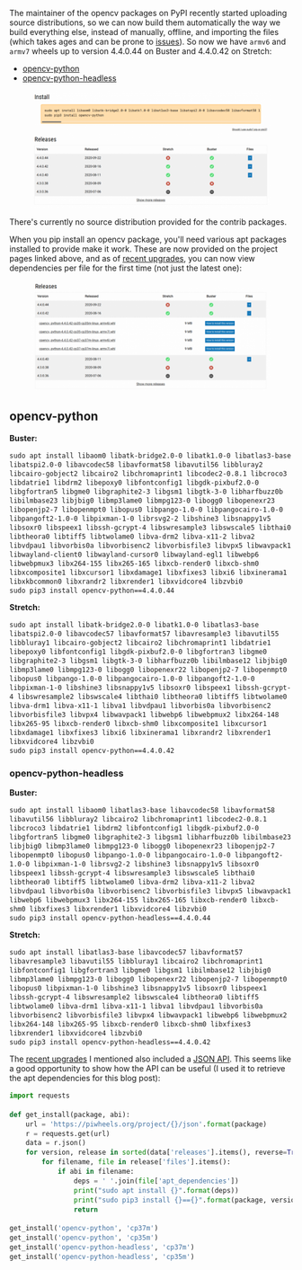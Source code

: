 The maintainer of the opencv packages on PyPI recently started uploading source distributions, so we
can now build them automatically the way we build everything else, instead of manually, offline, and
importing the files (which takes ages and can be prone to
[issues](https://github.com/piwheels/packages/issues/59)). So now we have `armv6` and `armv7` wheels
up to version 4.4.0.44 on Buster and 4.4.0.42 on Stretch:

- [opencv-python](https://www.piwheels.org/project/opencv-python)
- [opencv-python-headless](https://www.piwheels.org/project/opencv-python-headless)

<figure class="wp-block-image size-large">
<a href="https://www.piwheels.org/project/opencv-python"><img src="images/Screenshot-from-2020-09-28-01-11-04-1024x502.png" /></a>
</figure>

There's currently no source distribution provided for the contrib packages.

When you pip install an opencv package, you'll need various apt packages installed to provide make
it work. These are now provided on the project pages linked above, and as of [recent
upgrades](https://blog.piwheels.org/requires-python-support-new-project-page-layout-and-a-new-json-api/),
you can now view dependencies per file for the first time (not just the latest one):

<figure class="wp-block-image size-large">
<a href="https://www.piwheels.org/project/opencv-python/"><img src="images/Screenshot-from-2020-09-28-01-10-38-1024x476.png" /></a>
</figure>

## opencv-python

**Buster:**

```
sudo apt install libaom0 libatk-bridge2.0-0 libatk1.0-0 libatlas3-base libatspi2.0-0 libavcodec58 libavformat58 libavutil56 libbluray2 libcairo-gobject2 libcairo2 libchromaprint1 libcodec2-0.8.1 libcroco3 libdatrie1 libdrm2 libepoxy0 libfontconfig1 libgdk-pixbuf2.0-0 libgfortran5 libgme0 libgraphite2-3 libgsm1 libgtk-3-0 libharfbuzz0b libilmbase23 libjbig0 libmp3lame0 libmpg123-0 libogg0 libopenexr23 libopenjp2-7 libopenmpt0 libopus0 libpango-1.0-0 libpangocairo-1.0-0 libpangoft2-1.0-0 libpixman-1-0 librsvg2-2 libshine3 libsnappy1v5 libsoxr0 libspeex1 libssh-gcrypt-4 libswresample3 libswscale5 libthai0 libtheora0 libtiff5 libtwolame0 libva-drm2 libva-x11-2 libva2 libvdpau1 libvorbis0a libvorbisenc2 libvorbisfile3 libvpx5 libwavpack1 libwayland-client0 libwayland-cursor0 libwayland-egl1 libwebp6 libwebpmux3 libx264-155 libx265-165 libxcb-render0 libxcb-shm0 libxcomposite1 libxcursor1 libxdamage1 libxfixes3 libxi6 libxinerama1 libxkbcommon0 libxrandr2 libxrender1 libxvidcore4 libzvbi0
sudo pip3 install opencv-python==4.4.0.44
```

**Stretch:**

``` {#block-7c19f128-946e-451e-b976-dfe4be0368a2 .wp-block-preformatted}
sudo apt install libatk-bridge2.0-0 libatk1.0-0 libatlas3-base libatspi2.0-0 libavcodec57 libavformat57 libavresample3 libavutil55 libbluray1 libcairo-gobject2 libcairo2 libchromaprint1 libdatrie1 libepoxy0 libfontconfig1 libgdk-pixbuf2.0-0 libgfortran3 libgme0 libgraphite2-3 libgsm1 libgtk-3-0 libharfbuzz0b libilmbase12 libjbig0 libmp3lame0 libmpg123-0 libogg0 libopenexr22 libopenjp2-7 libopenmpt0 libopus0 libpango-1.0-0 libpangocairo-1.0-0 libpangoft2-1.0-0 libpixman-1-0 libshine3 libsnappy1v5 libsoxr0 libspeex1 libssh-gcrypt-4 libswresample2 libswscale4 libthai0 libtheora0 libtiff5 libtwolame0 libva-drm1 libva-x11-1 libva1 libvdpau1 libvorbis0a libvorbisenc2 libvorbisfile3 libvpx4 libwavpack1 libwebp6 libwebpmux2 libx264-148 libx265-95 libxcb-render0 libxcb-shm0 libxcomposite1 libxcursor1 libxdamage1 libxfixes3 libxi6 libxinerama1 libxrandr2 libxrender1 libxvidcore4 libzvbi0
sudo pip3 install opencv-python==4.4.0.42
```

### opencv-python-headless

**Buster:**

```
sudo apt install libaom0 libatlas3-base libavcodec58 libavformat58 libavutil56 libbluray2 libcairo2 libchromaprint1 libcodec2-0.8.1 libcroco3 libdatrie1 libdrm2 libfontconfig1 libgdk-pixbuf2.0-0 libgfortran5 libgme0 libgraphite2-3 libgsm1 libharfbuzz0b libilmbase23 libjbig0 libmp3lame0 libmpg123-0 libogg0 libopenexr23 libopenjp2-7 libopenmpt0 libopus0 libpango-1.0-0 libpangocairo-1.0-0 libpangoft2-1.0-0 libpixman-1-0 librsvg2-2 libshine3 libsnappy1v5 libsoxr0 libspeex1 libssh-gcrypt-4 libswresample3 libswscale5 libthai0 libtheora0 libtiff5 libtwolame0 libva-drm2 libva-x11-2 libva2 libvdpau1 libvorbis0a libvorbisenc2 libvorbisfile3 libvpx5 libwavpack1 libwebp6 libwebpmux3 libx264-155 libx265-165 libxcb-render0 libxcb-shm0 libxfixes3 libxrender1 libxvidcore4 libzvbi0
sudo pip3 install opencv-python-headless==4.4.0.44
```

**Stretch:**

``` {#block-7a4f961b-a927-4c73-9988-12871bd6bc28 .wp-block-preformatted}
sudo apt install libatlas3-base libavcodec57 libavformat57 libavresample3 libavutil55 libbluray1 libcairo2 libchromaprint1 libfontconfig1 libgfortran3 libgme0 libgsm1 libilmbase12 libjbig0 libmp3lame0 libmpg123-0 libogg0 libopenexr22 libopenjp2-7 libopenmpt0 libopus0 libpixman-1-0 libshine3 libsnappy1v5 libsoxr0 libspeex1 libssh-gcrypt-4 libswresample2 libswscale4 libtheora0 libtiff5 libtwolame0 libva-drm1 libva-x11-1 libva1 libvdpau1 libvorbis0a libvorbisenc2 libvorbisfile3 libvpx4 libwavpack1 libwebp6 libwebpmux2 libx264-148 libx265-95 libxcb-render0 libxcb-shm0 libxfixes3 libxrender1 libxvidcore4 libzvbi0
sudo pip3 install opencv-python-headless==4.4.0.42
```

The [recent
upgrades](https://blog.piwheels.org/requires-python-support-new-project-page-layout-and-a-new-json-api/)
I mentioned also included a [JSON API](https://www.piwheels.org/json.html). This seems like a good
opportunity to show how the API can be useful (I used it to retrieve the apt dependencies for this
blog post):

```python
import requests

def get_install(package, abi):
    url = 'https://piwheels.org/project/{}/json'.format(package)
    r = requests.get(url)
    data = r.json()
    for version, release in sorted(data['releases'].items(), reverse=True):
        for filename, file in release['files'].items():
            if abi in filename:
                deps = ' '.join(file['apt_dependencies'])
                print("sudo apt install {}".format(deps))
                print("sudo pip3 install {}=={}".format(package, version))
                return

get_install('opencv-python', 'cp37m')
get_install('opencv-python', 'cp35m')
get_install('opencv-python-headless', 'cp37m')
get_install('opencv-python-headless', 'cp35m')
```
